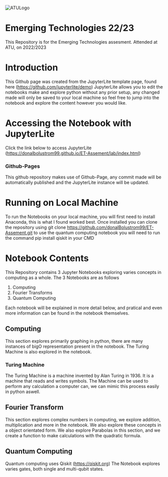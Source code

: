 ![ATULogo](https://user-images.githubusercontent.com/78157530/211163527-5fa63c5d-64df-4c5f-b42d-aa3467ceec39.png)
# Emerging Technologies 22/23
This Repository is for the Emerging Technologies assesment. Attended at ATU, on 2022/2023

# Introduction
This Github page was created from the JupyterLite template page, found here (https://github.com/jupyterlite/demo)
JupyterLite allows you to edit the notebooks make and explore python without any prior setup, any changed made will only be saved to your local machine so feel free to jump into the notebook and explore the content however you would like.

# Accessing the Notebook with JupyterLite
Click the link below to access JupyterLite <br>
(https://donalbolustrom99.github.io/ET-Assement/lab/index.html)

### Github-Pages
This github repository makes use of Github-Page, any commit made will be automatically published and the JupyterLite instance will be updated.

# Running on Local Machine
To run the Notebooks on your local machine, you will first need to install Anaconda, this is what I found worked best. Once installed you can clone the repository using
git clone https://github.com/donalBolustrom99/ET-Assement.git
to use the quantum computing notebook you will need to run the command pip install qiskit in your CMD

# Notebook Contents
This Repository contains 3 Jupyter Notebooks exploring varies concepts in computing as a whole.
The 3 Notebooks are as follows

1. Computing
2. Fourier Transforms
3. Quantum Computing

Each notebook will be explained in more detail below, and pratical and even more information can be found in the notebook themselves.

## Computing
This section explores primarily graphing in python, there are many instances of bigO representation present in the notebook. The Turing Machine is also explored in the notebook. 
### Turing Machine 
The Turing Machine is a machine invented by Alan Turing in 1936. It is a machine that reads and writes symbols. The Machine can be used to perform any calculation a computer can, we can mimic this process easily in python aswell.

## Fourier Transform
This section explores complex numbers in computing, we explore addition, multiplication and more in the notebook. We also explore these concepts in a object orientated form.
We also explore Parabolas in this section, and we create a function to make calculations with the quadratic formula.

## Quantum Computing
Quantum computing uses Qiskit (https://qiskit.org)
The Notebook explores varies gates, both single and multi-qubit states.
